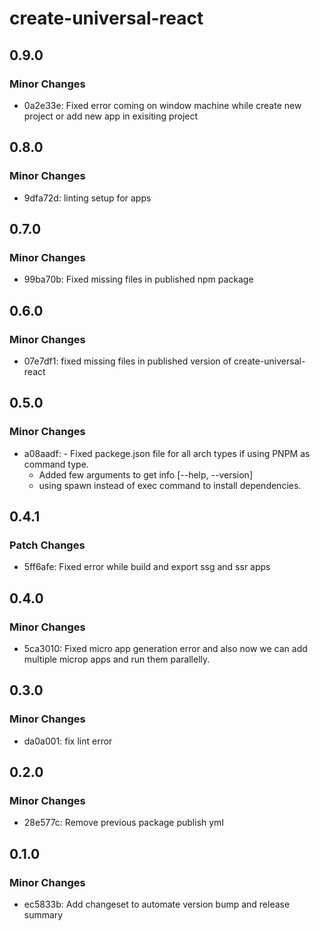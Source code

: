 # create-universal-react

## 0.9.0

### Minor Changes

- 0a2e33e: Fixed error coming on window machine while create new project or add new app in exisiting project

## 0.8.0

### Minor Changes

- 9dfa72d: linting setup for apps

## 0.7.0

### Minor Changes

- 99ba70b: Fixed missing files in published npm package

## 0.6.0

### Minor Changes

- 07e7df1: fixed missing files in published version of create-universal-react

## 0.5.0

### Minor Changes

- a08aadf: - Fixed packege.json file for all arch types if using PNPM as command type.
  - Added few arguments to get info [--help, --version]
  - using spawn instead of exec command to install dependencies.

## 0.4.1

### Patch Changes

- 5ff6afe: Fixed error while build and export ssg and ssr apps

## 0.4.0

### Minor Changes

- 5ca3010: Fixed micro app generation error and also now we can add multiple microp apps and run them parallelly.

## 0.3.0

### Minor Changes

- da0a001: fix lint error

## 0.2.0

### Minor Changes

- 28e577c: Remove previous package publish yml

## 0.1.0

### Minor Changes

- ec5833b: Add changeset to automate version bump and release summary
